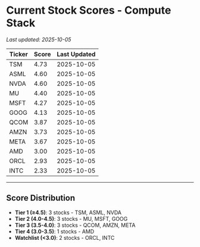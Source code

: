# Current Stock Scores - Compute Stack

*Last updated: 2025-10-05*

| Ticker | Score | Last Updated |
|--------|-------|--------------|
| TSM | 4.73 | 2025-10-05 |
| ASML | 4.60 | 2025-10-05 |
| NVDA | 4.60 | 2025-10-05 |
| MU | 4.40 | 2025-10-05 |
| MSFT | 4.27 | 2025-10-05 |
| GOOG | 4.13 | 2025-10-05 |
| QCOM | 3.87 | 2025-10-05 |
| AMZN | 3.73 | 2025-10-05 |
| META | 3.67 | 2025-10-05 |
| AMD | 3.00 | 2025-10-05 |
| ORCL | 2.93 | 2025-10-05 |
| INTC | 2.33 | 2025-10-05 |

---

## Score Distribution

- **Tier 1 (≥4.5)**: 3 stocks - TSM, ASML, NVDA
- **Tier 2 (4.0-4.5)**: 3 stocks - MU, MSFT, GOOG
- **Tier 3 (3.5-4.0)**: 3 stocks - QCOM, AMZN, META
- **Tier 4 (3.0-3.5)**: 1 stocks - AMD
- **Watchlist (<3.0)**: 2 stocks - ORCL, INTC